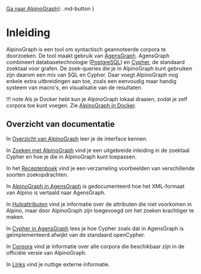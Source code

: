 
[ Ga naar AlpinoGraph](https://urd2.let.rug.nl/~kleiweg/alpinograph/){: .md-button }

# Inleiding

AlpinoGraph is een tool om syntactisch geannoteerde corpora te doorzoeken. De tool maakt gebruik van [AgensGraph](https://bitnine.net/agensgraph/). AgensGraph combineert databasetechnologie ([PostgreSQL](https://www.postgresql.org/)) en [Cypher](https://en.wikipedia.org/wiki/Cypher_(query_language)), de standaard zoektaal voor grafen. De zoek-queries die je in AlpinoGraph kunt gebruiken zijn daarom een mix van SQL en Cypher. Daar voegt AlpinoGraph nog enkele extra uitbreidingen aan toe, zoals een eenvoudig maar handig systeem van macro's, en visualisatie van de resultaten.

!!! note
    Als je Docker hebt kun je AlpinoGraph lokaal draaien, zodat je zelf
    corpora toe kunt voegen.
    Zie [AlpinoGraph in Docker](https://github.com/rug-compling/alpinograph-docker).

## Overzicht van documentatie

In [Overzicht van AlpinoGraph](../interface/) leer je de interface
kennen.

In [Zoeken met AlpinoGraph](../zoeken/) vind je een uitgebreide
inleiding in de zoektaal Cypher en hoe je die in AlpinoGraph kunt
toepassen.

In het [Receptenboek](../recepten/) vind je een verzameling
voorbeelden van verschillende soorten zoekopdrachten.

In [AlpinoGraph in AgensGraph](../alpinoagens/) is gedocumenteerd hoe
het XML-formaat van Alpino is vertaald naar AgensGraph.

In [Hulpattributen](../attributen/) vind je informatie over de
attributen die niet voorkomen in Alpino, maar door AlpinoGraph zijn
toegevoegd om het zoeken krachtiger te maken.

In [Cypher in AgensGraph](../agensgraph/) lees je hoe Cypher zoals dat
in AgensGraph is geïmplementeerd afwijkt van de standaard openCypher.

In [Corpora](../corpora/) vind je informatie over alle corpora die
beschikbaar zijn in de officiële versie van AlpinoGraph.

In [Links](../links/) vind je nuttige externe informatie.
